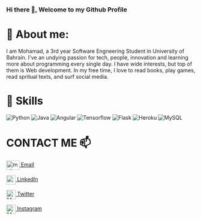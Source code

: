 ### Hi there 👋, Welcome to my Github Profile

<!--
**Mohamad-Zafar/Mohamad-Zafar** is a ✨ _special_ ✨ repository because its `README.md` (this file) appears on your GitHub profile.

Here are some ideas to get you started:

- 🔭 I’m currently working on ...
- 🌱 I’m currently learning ...
- 👯 I’m looking to collaborate on ...
- 🤔 I’m looking for help with ...
- 💬 Ask me about ...
- 📫 How to reach me: ...
- 😄 Pronouns: ...
- ⚡ Fun fact: ...
-->

# 🔭 __About me:__ 
I am Mohamad, a 3rd year Software Engneering Student in University of Bahrain. I've an undying passion for tech, people, innovation and learning more about programming every single day. I have wide interests, but top of them is Web development. In my free time, I love to read books, play games, read spritual texts, and surf social media. 

# 🔧 Skills
![Python](https://img.shields.io/badge/Python-3776AB?style=for-the-badge&logo=python&logoColor=white)
![Java](https://img.shields.io/badge/Java?style=for-the-badge&logo=java&logoColor=white)
![Angular](https://img.shields.io/badge/Angular-DD0031?style=for-the-badge&logo=angular&logoColor=white)
![Tensorflow](https://img.shields.io/badge/Tensorflow-orange?style=for-the-badge&logo=tensorflow&logoColor=white)
![Flask](https://img.shields.io/badge/Flask-000000?style=for-the-badge&logo=flask&logoColor=white)
![Heroku](https://img.shields.io/badge/Heroku-430098?style=for-the-badge&logo=heroku&logoColor=white)
![MySQL](https://img.shields.io/badge/MySQL-00000F?style=for-the-badge&logo=mysql&logoColor=white)

# CONTACT ME 📫
<a href="mailto:mohammadzafar749@gmail.com" target="blank"><img align="center" src="https://1000logos.net/wp-content/uploads/2018/05/Gmail-logo.png" alt="mohammadzafar749@gmail.com" height="25" width="35" /> [Email](mailto:mohammadzafar749@gmail.com)

<a href="https://www.linkedin.com/in/mohamadzafar/" target="blank"><img align="center" src="https://icon-library.com/images/linkedin-icon-eps/linkedin-icon-eps-29.jpg" alt="mohamadzafar" height="25" width="25" /> [LinkedIn](https://www.linkedin.com/in/mohamadzafar/)

<a href="https://twitter.com/MohamadZafar8" target="blank"><img align="center" src="https://assets.stickpng.com/images/580b57fcd9996e24bc43c53e.png" alt="MohamadZafar8" height="25" width="25" />  [Twitter](https://twitter.com/MohamadZafar8)
  
<a href="https://www.instagram.com/_.mohammad17/" target="blank"><img align="center" src="https://1000logos.net/wp-content/uploads/2017/02/New-Instagram-logo.jpg" alt="MohamadZafar8" height="25" width="25" />  [Instagram](https://www.instagram.com/_.mohammad17/)
 
